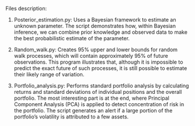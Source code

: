 Files description:
1) Posterior_estimation.py: Uses a Bayesian framework to estimate an unknown parameter.
The script demonstrates how, within Bayesian inference, we can combine prior knowledge and observed data to make the best probabilistic estimate of the parameter.

3) Random_walk.py: Creates 95% upper and lower bounds for random walk processes, which will contain approximately 95% of future observations.
This program illustrates that, although it is impossible to predict the exact future of such processes, it is still possible to estimate their likely range of variation.

3) Portfolio_analysis.py: Performs standard portfolio analysis by calculating returns and standard deviations of individual positions and the overall portfolio.
The most interesting part is at the end, where Principal Component Analysis (PCA) is applied to detect concentration of risk in the portfolio.
The script generates an alert if a large portion of the portfolio’s volatility is attributed to a few assets.
